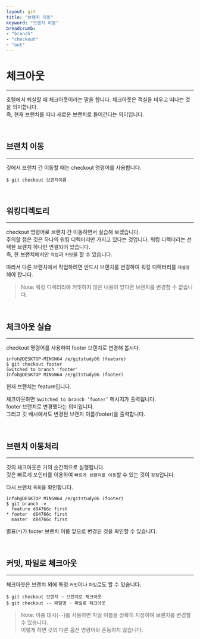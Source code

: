 ```yaml
---
layout: git
title: "브랜치 이동"
keyword: "브랜치 이동"
breadcrumb:
- "branch"
- "checkout"
- "out"
---
```


# 체크아웃
---
호텔에서 퇴실할 때 체크아웃이라는 말을 합니다. 체크아웃은 객실을 비우고 떠나는 것을 의미합니다.  
즉, 현재 브랜치를 떠나 새로운 브랜치로 들어간다는 의미입니다.  

<br>

## 브랜치 이동
---
깃에서 브랜치 간 이동할 때는 checkout 명령어를 사용합니다.  

```
$ git checkout 브랜치이름
```

<br>

## 워킹디렉토리
---
checkout 명령어로 브랜치 간 이동하면서 실습해 보겠습니다.  
주의할 점은 깃은 하나의 워킹 디렉터리만 가지고 있다는 것입니다. 워킹 디렉터리는 선택한 브랜치 하나만 연결되어 있습니다.  
즉, 한 브랜치에서만 `작업`과 `커밋`을 할 수 있습니다.  

따라서 다른 브랜치에서 작업하려면 반드시 브랜치를 변경하여 워킹 디렉터리를 `재설정`해야 합니다.  

>Note: 워킹 디렉터리에 커밋하지 않은 내용이 있다면 브랜치를 변경할 수 없습니다.  

<br>

## 체크아웃 실습
---
checkout 명령어를 사용하여 footer 브랜치로 변경해 봅시다.  

```
infoh@DESKTOP-MINGW64 /e/gitstudy06 (feature)
$ git checkout footer
Switched to branch 'footer'
infoh@DESKTOP MINGW64 /e/gitstudy06 (footer)
```

현재 브랜치는 feature입니다.  

체크아웃하면 `Switched to branch ‘footer’` 메시지가 출력됩니다.  
footer 브랜치로 변경했다는 의미입니다.  
그리고 깃 배시에서도 변경된 브랜치 이름(footer)을 출력합니다.  

<br>

## 브랜치 이동처리
---
깃의 체크아웃은 거의 순간적으로 실행됩니다.  
깃은 빠르게 포인터를 이용하여 `빠르게 브랜치를 이동`할 수 있는 것이 `장점`입니다.  

다시 브랜치 `목록`을 확인합니다.  

```
infoh@DESKTOP MINGW64 /e/gitstudy06 (footer)
$ git branch -v
  feature d84766c first
* footer  d84766c first
  master  d84766c first
```

별표(`*`)가 footer 브랜치 이름 앞으로 변경된 것을 확인할 수 있습니다.  

<br>

## 커밋, 파일로 체크아웃
---
체크아웃은 브랜치 외에 특정 `커밋`이나 `파일`로도 할 수 있습니다.  

```
$ git checkout 브랜치 ☜ 브랜치로 체크아웃
$ git checkout -- 파일명 ☜ 파일로 체크아웃
```

> Note: 이중 대시(`--`)를 사용하면 파일 이름을 정확히 지정하여 브랜치를 변경할 수 있습니다.  
> 이렇게 하면 깃의 다른 옵션 명령어와 혼동하지 않습니다.  

<br>